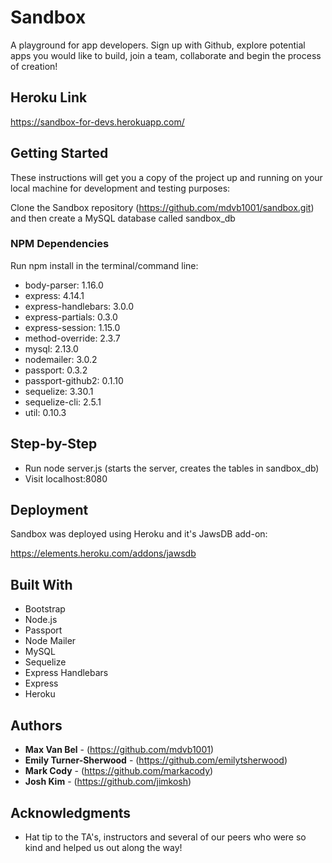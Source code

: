 # Sandbox

A playground for app developers. Sign up with Github, explore potential apps you would like to build, join a team, collaborate and begin the process of creation!

## Heroku Link

https://sandbox-for-devs.herokuapp.com/

## Getting Started

These instructions will get you a copy of the project up and running on your local machine for development and testing purposes:

Clone the Sandbox repository (https://github.com/mdvb1001/sandbox.git) and then create a MySQL database called sandbox_db

### NPM Dependencies

Run npm install in the terminal/command line:

* body-parser: 1.16.0
* express: 4.14.1
* express-handlebars: 3.0.0
* express-partials: 0.3.0
* express-session: 1.15.0
* method-override: 2.3.7
* mysql: 2.13.0
* nodemailer: 3.0.2
* passport: 0.3.2
* passport-github2: 0.1.10
* sequelize: 3.30.1
* sequelize-cli: 2.5.1
* util: 0.10.3

## Step-by-Step

* Run node server.js (starts the server, creates the tables in sandbox_db)
* Visit localhost:8080 

## Deployment

Sandbox was deployed using Heroku and it's JawsDB add-on:

https://elements.heroku.com/addons/jawsdb

## Built With

* Bootstrap
* Node.js
* Passport
* Node Mailer
* MySQL
* Sequelize
* Express Handlebars
* Express
* Heroku
 

## Authors

* **Max Van Bel** - (https://github.com/mdvb1001)
* **Emily Turner-Sherwood** - (https://github.com/emilytsherwood)
* **Mark Cody** - (https://github.com/markacody)
* **Josh Kim** - (https://github.com/jimkosh)


## Acknowledgments

* Hat tip to the TA's, instructors and several of our peers who were so kind and helped us out along the way!


